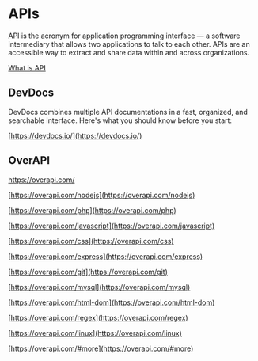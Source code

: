 # APIs

API is the acronym for application programming interface — a software intermediary that allows two applications to talk to each other. APIs are an accessible way to extract and share data within and across organizations.

[What is API](https://learning.mlytics.com/the-internet/what-is-an-api/#:~:text=API%20allows%20access%20to%20data,weather%20app%20on%20your%20smartphone.)

## DevDocs

DevDocs combines multiple API documentations in a fast, organized, and searchable interface. Here's what you should know before you start:

[https://devdocs.io/](https://devdocs.io/)

## OverAPI

https://overapi.com/

[https://overapi.com/nodejs](https://overapi.com/nodejs)

[https://overapi.com/php](https://overapi.com/php)

[https://overapi.com/javascript](https://overapi.com/javascript)

[https://overapi.com/css](https://overapi.com/css)

[https://overapi.com/express](https://overapi.com/express)

[https://overapi.com/git](https://overapi.com/git)

[https://overapi.com/mysql](https://overapi.com/mysql)

[https://overapi.com/html-dom](https://overapi.com/html-dom)

[https://overapi.com/regex](https://overapi.com/regex)

[https://overapi.com/linux](https://overapi.com/linux)

[https://overapi.com/#more](https://overapi.com/#more)
